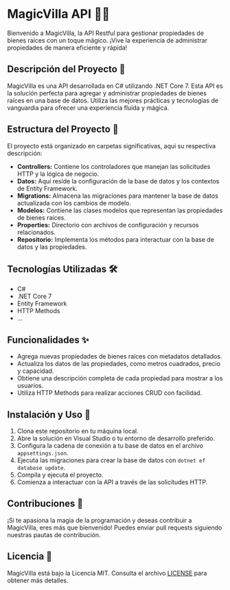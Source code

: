 # MagicVilla API 🏡🔮

Bienvenido a MagicVilla, la API Restful para gestionar propiedades de bienes raíces con un toque mágico. ¡Vive la experiencia de administrar propiedades de manera eficiente y rápida!

## Descripción del Proyecto 📝

MagicVilla es una API desarrollada en C# utilizando .NET Core 7. Esta API es la solución perfecta para agregar y administrar propiedades de bienes raíces en una base de datos. Utiliza las mejores prácticas y tecnologías de vanguardia para ofrecer una experiencia fluida y mágica.

## Estructura del Proyecto 🏢

El proyecto está organizado en carpetas significativas, aqui su respectiva descripción:

- **Controllers:** Contiene los controladores que manejan las solicitudes HTTP y la lógica de negocio.
- **Datos:** Aquí reside la configuración de la base de datos y los contextos de Entity Framework.
- **Migrations:** Almacena las migraciones para mantener la base de datos actualizada con los cambios de modelo.
- **Modelos:** Contiene las clases modelos que representan las propiedades de bienes raíces.
- **Properties:** Directorio con archivos de configuración y recursos relacionados.
- **Repositorio:** Implementa los métodos para interactuar con la base de datos y las propiedades.

## Tecnologías Utilizadas 🛠️

- C# 
- .NET Core 7
- Entity Framework
- HTTP Methods
- ...
  
## Funcionalidades ✨

- Agrega nuevas propiedades de bienes raíces con metadatos detallados.
- Actualiza los datos de las propiedades, como metros cuadrados, precio y capacidad.
- Obtiene una descripción completa de cada propiedad para mostrar a los usuarios.
- Utiliza HTTP Methods para realizar acciones CRUD con facilidad.
  
## Instalación y Uso 🚀

1. Clona este repositorio en tu máquina local.
2. Abre la solución en Visual Studio o tu entorno de desarrollo preferido.
3. Configura la cadena de conexión a tu base de datos en el archivo `appsettings.json`.
4. Ejecuta las migraciones para crear la base de datos con `dotnet ef database update`.
5. Compila y ejecuta el proyecto.
6. Comienza a interactuar con la API a través de las solicitudes HTTP.

## Contribuciones 🤝

¡Si te apasiona la magia de la programación y deseas contribuir a MagicVilla, eres más que bienvenido! Puedes enviar pull requests siguiendo nuestras pautas de contribución.

## Licencia 📜

MagicVilla está bajo la Licencia MIT. Consulta el archivo [LICENSE](LICENSE) para obtener más detalles.
